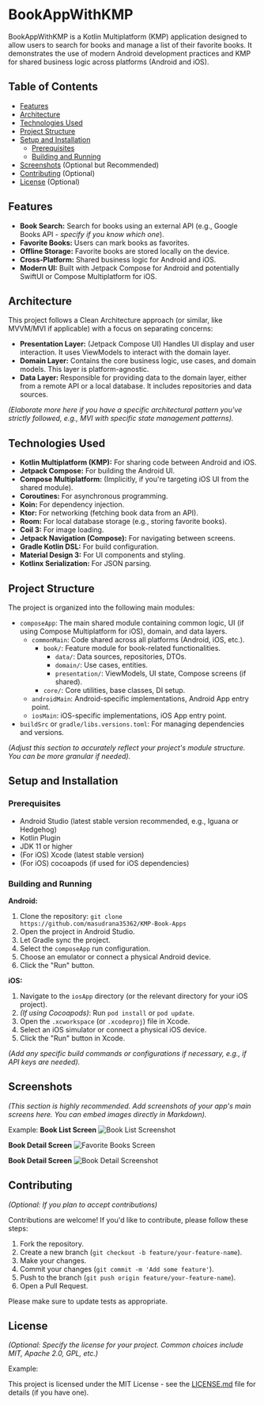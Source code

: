 # BookAppWithKMP

BookAppWithKMP is a Kotlin Multiplatform (KMP) application designed to allow users to search for books and manage a list of their favorite books. It demonstrates the use of modern Android development practices and KMP for shared business logic across platforms (Android and iOS).

## Table of Contents

- [Features](#features)
- [Architecture](#architecture)
- [Technologies Used](#technologies-used)
- [Project Structure](#project-structure)
- [Setup and Installation](#setup-and-installation)
  - [Prerequisites](#prerequisites)
  - [Building and Running](#building-and-running)
- [Screenshots](#screenshots) (Optional but Recommended)
- [Contributing](#contributing) (Optional)
- [License](#license) (Optional)

## Features

*   **Book Search:** Search for books using an external API (e.g., Google Books API - *specify if you know which one*).
*   **Favorite Books:** Users can mark books as favorites.
*   **Offline Storage:** Favorite books are stored locally on the device.
*   **Cross-Platform:** Shared business logic for Android and iOS.
*   **Modern UI:** Built with Jetpack Compose for Android and potentially SwiftUI or Compose Multiplatform for iOS.

## Architecture

This project follows a Clean Architecture approach (or similar, like MVVM/MVI if applicable) with a focus on separating concerns:

*   **Presentation Layer:** (Jetpack Compose UI) Handles UI display and user interaction. It uses ViewModels to interact with the domain layer.
*   **Domain Layer:** Contains the core business logic, use cases, and domain models. This layer is platform-agnostic.
*   **Data Layer:** Responsible for providing data to the domain layer, either from a remote API or a local database. It includes repositories and data sources.

*(Elaborate more here if you have a specific architectural pattern you've strictly followed, e.g., MVI with specific state management patterns).*

## Technologies Used

*   **Kotlin Multiplatform (KMP):** For sharing code between Android and iOS.
*   **Jetpack Compose:** For building the Android UI.
*   **Compose Multiplatform:** (Implicitly, if you're targeting iOS UI from the shared module).
*   **Coroutines:** For asynchronous programming.
*   **Koin:** For dependency injection.
*   **Ktor:** For networking (fetching book data from an API).
*   **Room:** For local database storage (e.g., storing favorite books).
*   **Coil 3:** For image loading.
*   **Jetpack Navigation (Compose):** For navigating between screens.
*   **Gradle Kotlin DSL:** For build configuration.
*   **Material Design 3:** For UI components and styling.
*   **Kotlinx Serialization:** For JSON parsing.

## Project Structure

The project is organized into the following main modules:

*   `composeApp`: The main shared module containing common logic, UI (if using Compose Multiplatform for iOS), domain, and data layers.
    *   `commonMain`: Code shared across all platforms (Android, iOS, etc.).
        *   `book/`: Feature module for book-related functionalities.
            *   `data/`: Data sources, repositories, DTOs.
            *   `domain/`: Use cases, entities.
            *   `presentation/`: ViewModels, UI state, Compose screens (if shared).
        *   `core/`: Core utilities, base classes, DI setup.
    *   `androidMain`: Android-specific implementations, Android App entry point.
    *   `iosMain`: iOS-specific implementations, iOS App entry point.
*   `buildSrc` or `gradle/libs.versions.toml`: For managing dependencies and versions.

*(Adjust this section to accurately reflect your project's module structure. You can be more granular if needed).*

## Setup and Installation

### Prerequisites

*   Android Studio (latest stable version recommended, e.g., Iguana or Hedgehog)
*   Kotlin Plugin
*   JDK 11 or higher
*   (For iOS) Xcode (latest stable version)
*   (For iOS) cocoapods (if used for iOS dependencies)

### Building and Running

**Android:**

1.  Clone the repository: `git clone https://github.com/masudrana35362/KMP-Book-Apps`
2.  Open the project in Android Studio.
3.  Let Gradle sync the project.
4.  Select the `composeApp` run configuration.
5.  Choose an emulator or connect a physical Android device.
6.  Click the "Run" button.

**iOS:**

1.  Navigate to the `iosApp` directory (or the relevant directory for your iOS project).
2.  *(If using Cocoapods)*: Run `pod install` or `pod update`.
3.  Open the `.xcworkspace` (or `.xcodeproj`) file in Xcode.
4.  Select an iOS simulator or connect a physical iOS device.
5.  Click the "Run" button in Xcode.

*(Add any specific build commands or configurations if necessary, e.g., if API keys are needed).*

## Screenshots

*(This section is highly recommended. Add screenshots of your app's main screens here. You can embed images directly in Markdown).*

Example:
**Book List Screen**
![Book List Screenshot](https://i.postimg.cc/vmq73xKZ/Screenshot-20250526-161632.png)

**Book Detail Screen**
![Favorite Books Screen](https://i.postimg.cc/2yf1wzC5/Screenshot-20250526-161643.png)

**Book Detail Screen**
![Book Detail Screenshot](https://i.postimg.cc/5tdWjjgj/Screenshot-20250526-161655.png)

## Contributing

*(Optional: If you plan to accept contributions)*

Contributions are welcome! If you'd like to contribute, please follow these steps:

1.  Fork the repository.
2.  Create a new branch (`git checkout -b feature/your-feature-name`).
3.  Make your changes.
4.  Commit your changes (`git commit -m 'Add some feature'`).
5.  Push to the branch (`git push origin feature/your-feature-name`).
6.  Open a Pull Request.

Please make sure to update tests as appropriate.

## License

*(Optional: Specify the license for your project. Common choices include MIT, Apache 2.0, GPL, etc.)*

Example:

This project is licensed under the MIT License - see the [LICENSE.md](LICENSE.md) file for details (if you have one).

